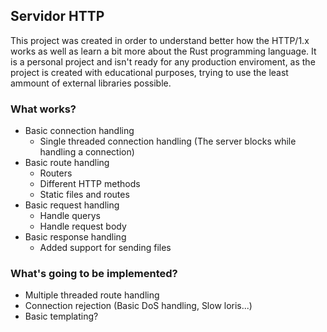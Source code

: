 ## Servidor HTTP

This project was created in order to understand better how the HTTP/1.x works as well as learn a bit more about the Rust programming language. It is a personal project and isn't ready for any production enviroment, as the project is created with educational purposes, trying to use the least ammount of external libraries possible.

### What works?

- Basic connection handling
    * Single threaded connection handling (The server blocks while handling a connection)
- Basic route handling
    * Routers
    * Different HTTP methods
    * Static files and routes
- Basic request handling
    * Handle querys
    * Handle request body
- Basic response handling
    * Added support for sending files

### What's going to be implemented?

- Multiple threaded route handling
- Connection rejection (Basic DoS handling, Slow loris...)
- Basic templating?
